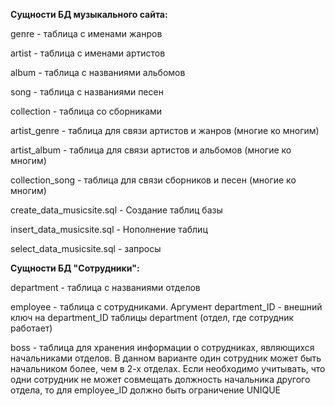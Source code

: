 **Сущности БД музыкального сайта:**

genre - таблица с именами жанров

artist - таблица с именами артистов

album - таблица с названиями альбомов

song - таблица с названиями песен

collection - таблица со сборниками

artist_genre - таблица для связи артистов и жанров (многие ко многим)

artist_album - таблица для связи артистов и альбомов (многие ко многим)

collection_song - таблица для связи сборников и песен (многие ко многим)

create_data_musicsite.sql - Создание таблиц базы

insert_data_musicsite.sql - Нополнение таблиц

select_data_musicsite.sql - запросы

**Сущности БД "Сотрудники":**

department - таблица с названиями отделов

employee - таблица с сотрудниками. Аргумент department_ID - внешний ключ на department_ID таблицы department (отдел, где сотрудник работает)

boss - таблица для хранения информации о сотрудниках, являющихся начальниками отделов. В данном варианте один сотрудник может быть начальником более, чем в 2-х отделах. Если необходимо учитывать, что одни сотрудник не может совмещать должность начальника другого отдела, то для employee_ID должно быть ограничение UNIQUE

